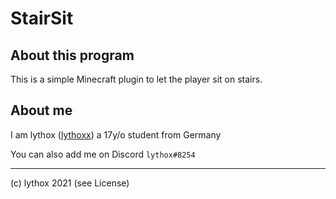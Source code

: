 # StairSit

## About this program

This is a simple Minecraft plugin to let the player sit on stairs.

## About me

I am lythox ([lythoxx](github.com/lythoxx 'My GitHub')) a 17y/o student from Germany

You can also add me on Discord `lythox#8254`

---
(c) lythox 2021 (see License)
